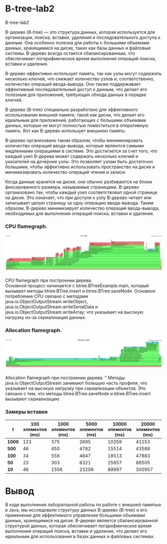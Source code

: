 # B-tree-lab2
B-tree-lab2

B-дерево (B-tree) — это структура данных, которая используется для организации, поиска, вставки, удаления и последовательного доступа к данным. Она особенно полезна для работы с большими объемами данных, хранящимися на диске, таких как базы данных и файловые системы. B-дерево всегда остается сбалансированным, что обеспечивает логарифмическое время выполнения операций поиска, вставки и удаления.

B-дерево эффективно использует память, так как узлы могут содержать несколько ключей, что снижает количество узлов и, соответственно, количество операций ввода-вывода. Оно также поддерживает эффективный последовательный доступ к данным, что делает его полезным для приложений, требующих обхода данных в порядке ключей.

B-дерево (B-tree) специально разработано для эффективного использования внешней памяти, такой как диски, что делает его идеальным для приложений, работающих с большими объемами данных, которые не могут полностью поместиться в оперативную память. Вот как B-дерево использует внешнюю память:

B-дерево организовано таким образом, чтобы минимизировать количество операций ввода-вывода, которые являются самыми медленными операциями в системе. Это достигается за счет того, что каждый узел B-дерева может содержать несколько ключей и указателей на дочерние узлы. Это позволяет узлам быть достаточно большими, чтобы эффективно использовать пространство на диске и минимизировать количество операций чтения и записи.

Когда данные хранятся на диске, они обычно разбиваются на блоки фиксированного размера, называемые страницами. B-дерево организовано так, чтобы каждый узел соответствовал одной странице на диске. Это означает, что при доступе к узлу B-дерево читает или записывает целую страницу за одну операцию ввода-вывода. Таким образом, B-дерево минимизирует количество операций ввода-вывода, необходимых для выполнения операций поиска, вставки и удаления.


### CPU flamegraph.
![cpu_btree.png](png/cpu_btree.png)

CPU flamegraph при построении дерева.  
Основной процесс начинается с btree.BTreeExample.main, который вызывает методы btree.BTree.insert и btree.BTree.saveNode. Основное потребление CPU связано с методами java.io.ObjectOutputStream.writeObject, java.io.ObjectOutputStream.writeSerialData и java.io.ObjectOutputStream.writeArray, что указывает на высокую нагрузку из-за сериализации данных.

### Allocation flamegraph.
![alloc_btree.png](png/alloc_btree.png)

Allocation flamegraph при построении дерева.  "
Методы java.io.ObjectOutputStream занимают большую часть профиля, что указывает на высокую нагрузку при сериализации объектов. Это связано с тем, что методы btree.BTree.saveNode и btree.BTree.insert вызывают сериализацию

### Замеры вставки

| **t**   | **100 элементов (ms)** | **1000 элементов (ms)** | **5000 элементов (ms)** | **10000 элементов (ms)** | **20000 элементов (ms)** |
|--------|------------------------|-------------------------|-------------------------|--------------------------|--------------------------|
| **1000** | 123                    | 375                     | 2695                    | 10359                    | 41153                    |
| **500**  | 46                     | 450                     | 4782                    | 15514                    | 43588                    |
| **100**  | 34                     | 556                     | 4847                    | 18513                    | 47883                    |
| **50**   | 23                     | 303                     | 6321                    | 25857                    | 88505                    |
| **10**   | 46                     | 1556                    | 23206                   | 89997                    | 300957                   |


# Вывод

В ходе выполнения лабораторной работы по работе с внешней памятью в Java, мы исследовали структуру данных B-дерево (B-tree) и его применение для эффективного управления большими объемами данных, хранящимися на диске. B-дерево является сбалансированной структурой данных, которая обеспечивает логарифмическое время выполнения операций поиска, вставки и удаления, что делает его идеальным для использования в базах данных и файловых системах.